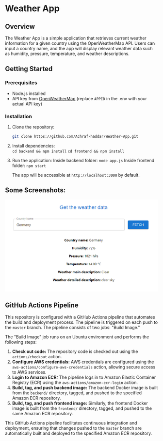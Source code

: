 # Weather App

## Overview

The Weather App is a simple application that retrieves current weather information for a given country using the OpenWeatherMap API. Users can input a country name, and the app will display relevant weather data such as humidity, pressure, temperature, and weather descriptions.

## Getting Started

### Prerequisites

- Node.js installed
- API key from [OpenWeatherMap](https://openweathermap.org/api) (replace `APPID` in the .env with your actual API key)

### Installation

1. Clone the repository:

   ```bash
   git clone https://github.com/Achraf-haddar/Weather-App.git
   ```

2. Install dependencies:  
    `cd backend &&
    npm install`
   `cd frontend &&
    npm install`
3. Run the application:
   Inside backend folder: `node app.js`
   Inside frontend folder: `npm start`

   The app will be accessible at `http://localhost:3000` by default.

## Some Screenshots:

![alt Application Interface](./screenshots/App_Screenshot.PNG "Application Interface")

## GitHub Actions Pipeline

This repository is configured with a GitHub Actions pipeline that automates the build and deployment process. The pipeline is triggered on each push to the `master` branch. The pipeline consists of two jobs: "Build Image."

The "Build Image" job runs on an Ubuntu environment and performs the following steps:

1.  **Check out code:** The repository code is checked out using the `actions/checkout` action.
2.  **Configure AWS credentials:** AWS credentials are configured using the `aws-actions/configure-aws-credentials` action, allowing secure access to AWS services.
3.  **Login to Amazon ECR:** The pipeline logs in to Amazon Elastic Container Registry (ECR) using the `aws-actions/amazon-ecr-login` action.
4.  **Build, tag, and push backend image:** The backend Docker image is built from the `backend/` directory, tagged, and pushed to the specified Amazon ECR repository.
5.  **Build, tag, and push frontend image:** Similarly, the frontend Docker image is built from the `frontend/` directory, tagged, and pushed to the same Amazon ECR repository.

This GitHub Actions pipeline facilitates continuous integration and deployment, ensuring that changes pushed to the `master` branch are automatically built and deployed to the specified Amazon ECR repository.
